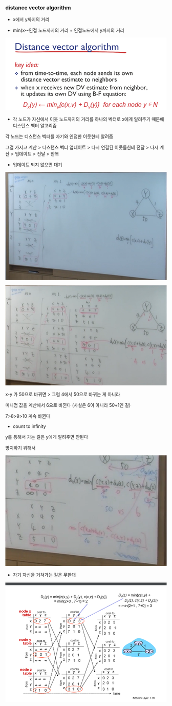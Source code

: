 ### distance vector algorithm

- x에서 y까지의 거리

- min(x--인접 노드까지의 거리 + 인접노드에서 y까지의 거리

![](20230424_네트워크13_네트워크5_assets/2023-04-29-09-04-09-image.png)

- 각 노드가 자신에서 이웃 노드까지의 거리를 하나의 벡터로 x에게 알려주기 때문에 디스턴스 벡터 알고리즘

각 노드는 디스턴스 벡터를 자기와 인접한 이웃한테 알려줌

그걸 가지고 계산 > 디스탠스 벡터 업데이트 > 다시 연결된 이웃들한테 전달 > 다시 계산 > 업데이트 > 전달 > 반복

- 업데이트 되지 않으면 대기

![](20230424_네트워크13_네트워크5_assets/2023-04-29-09-16-00-image.png)

![](20230424_네트워크13_네트워크5_assets/2023-04-29-09-22-19-image.png)

x-y 가 50으로 바뀌면 > 그럼 4에서 50으로 바뀌는 게 아니라

미니멈 값을 계산해서 6으로 바뀐다 (사실은 6이 아니라 50+1인 길)

7>8>9>10 계속 바뀐다

- count to infinity

y를 통해서 가는 길은 y에게 알려주면 안된다

방지하기 위해서

![](20230424_네트워크13_네트워크5_assets/2023-04-29-09-33-05-image.png)

- 자기 자신을 거쳐가는 길은 무한대







![](20230424_네트워크13_네트워크5_assets/2023-04-29-09-28-33-image.png)
